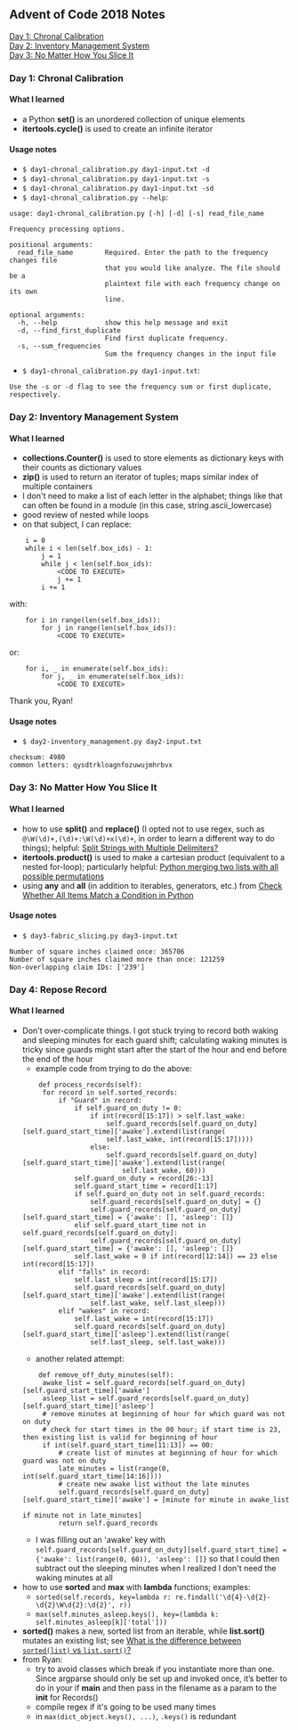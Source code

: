 ## Advent of Code 2018 Notes

[Day 1: Chronal Calibration](#day-1-chronal-calibration)  
[Day 2: Inventory Management System](#day-2-inventory-management-system)  
[Day 3: No Matter How You Slice It](#day-3-no-matter-how-you-slice-it)  

### Day 1: Chronal Calibration

#### What I learned
* a Python **set()** is an unordered collection of unique elements  
* **itertools.cycle()** is used to create an infinite iterator  

#### Usage notes
* `$ day1-chronal_calibration.py day1-input.txt -d`  
* `$ day1-chronal_calibration.py day1-input.txt -s`  
* `$ day1-chronal_calibration.py day1-input.txt -sd`  
* `$ day1-chronal_calibration.py --help`:  
```
usage: day1-chronal_calibration.py [-h] [-d] [-s] read_file_name

Frequency processing options.

positional arguments:
  read_file_name        Required. Enter the path to the frequency changes file
                        that you would like analyze. The file should be a
                        plaintext file with each frequency change on its own
                        line.

optional arguments:
  -h, --help            show this help message and exit
  -d, --find_first_duplicate
                        Find first duplicate frequency.
  -s, --sum_frequencies
                        Sum the frequency changes in the input file
```
* `$ day1-chronal_calibration.py day1-input.txt`:
```
Use the -s or -d flag to see the frequency sum or first duplicate, respectively.
```

### Day 2: Inventory Management System

#### What I learned
* **collections.Counter()** is used to store elements as dictionary keys with their counts as dictionary values  
* **zip()** is used to return an iterator of tuples; maps similar index of multiple containers  
* I don't need to make a list of each letter in the alphabet; things like that can often be found in a module (in this case, string.ascii_lowercase)
* good review of nested while loops  
* on that subject, I can replace:  
```
    i = 0
    while i < len(self.box_ids) - 1:
        j = 1
        while j < len(self.box_ids):
            <CODE TO EXECUTE>
            j += 1
        i += 1
```
with:  
```
    for i in range(len(self.box_ids)):
        for j in range(len(self.box_ids)):
            <CODE TO EXECUTE>
```
or:
```
    for i, _ in enumerate(self.box_ids):
        for j, _ in enumerate(self.box_ids):
            <CODE TO EXECUTE>
```
Thank you, Ryan!  

#### Usage notes
* `$ day2-inventory_management.py day2-input.txt`  
```
checksum: 4980
common letters: qysdtrkloagnfozuwujmhrbvx
```

### Day 3: No Matter How You Slice It

#### What I learned
* how to use **split()** and **replace()** (I opted not to use regex, such as `@\W(\d)+,(\d)+:\W(\d)+x(\d)+`, in order to learn a different way to do things); helpful: [Split Strings with Multiple Delimiters?](https://stackoverflow.com/questions/1059559/split-strings-with-multiple-delimiters/1059601)
* **itertools.product()** is used to make a cartesian product (equivalent to a nested for-loop); particularly helpful: [Python merging two lists with all possible permutations](https://stackoverflow.com/questions/32438350/python-merging-two-lists-with-all-possible-permutations)
* using **any** and **all** (in addition to iterables, generators, etc.) from [Check Whether All Items Match a Condition in Python](https://treyhunner.com/2016/11/check-whether-all-items-match-a-condition-in-python/)

#### Usage notes
* `$ day3-fabric_slicing.py day3-input.txt`  
```
Number of square inches claimed once: 365706
Number of square inches claimed more than once: 121259
Non-overlapping claim IDs: ['239']
```

### Day 4: Repose Record

#### What I learned
* Don't over-complicate things. I got stuck trying to record both waking and sleeping minutes for each guard shift; calculating waking minutes is tricky since guards might start after the start of the hour and end before the end of the hour  
   * example code from trying to do the above:
   ```
       def process_records(self):
        for record in self.sorted_records:
            if "Guard" in record:
                if self.guard_on_duty != 0:
                    if int(record[15:17]) > self.last_wake:
                        self.guard_records[self.guard_on_duty][self.guard_start_time]['awake'].extend(list(range(
                        self.last_wake, int(record[15:17]))))
                    else:
                        self.guard_records[self.guard_on_duty][self.guard_start_time]['awake'].extend(list(range(
                            self.last_wake, 60)))
                self.guard_on_duty = record[26:-13]
                self.guard_start_time = record[1:17]
                if self.guard_on_duty not in self.guard_records:
                    self.guard_records[self.guard_on_duty] = {}
                    self.guard_records[self.guard_on_duty][self.guard_start_time] = {'awake': [], 'asleep': []}
                elif self.guard_start_time not in self.guard_records[self.guard_on_duty]:
                    self.guard_records[self.guard_on_duty][self.guard_start_time] = {'awake': [], 'asleep': []}
                self.last_wake = 0 if int(record[12:14]) == 23 else int(record[15:17])
            elif "falls" in record:
                self.last_sleep = int(record[15:17])
                self.guard_records[self.guard_on_duty][self.guard_start_time]['awake'].extend(list(range(
                    self.last_wake, self.last_sleep)))
            elif "wakes" in record:
                self.last_wake = int(record[15:17])
                self.guard_records[self.guard_on_duty][self.guard_start_time]['asleep'].extend(list(range(
                    self.last_sleep, self.last_wake)))
   ```
   * another related attempt:  
   ```
       def remove_off_duty_minutes(self):
        awake_list = self.guard_records[self.guard_on_duty][self.guard_start_time]['awake']
        asleep_list = self.guard_records[self.guard_on_duty][self.guard_start_time]['asleep']
        # remove minutes at beginning of hour for which guard was not on duty
        # check for start times in the 00 hour; if start time is 23, then existing list is valid for beginning of hour
        if int(self.guard_start_time[11:13]) == 00:
            # create list of minutes at beginning of hour for which guard was not on duty
            late_minutes = list(range(0, int(self.guard_start_time[14:16])))
            # create new awake list without the late minutes
            self.guard_records[self.guard_on_duty][self.guard_start_time]['awake'] = [minute for minute in awake_list
                                                                                      if minute not in late_minutes]
            return self.guard_records
   ```
   * I was filling out an 'awake' key with `self.guard_records[self.guard_on_duty][self.guard_start_time] = {'awake': list(range(0, 60)), 'asleep': []}` so that I could then subtract out the sleeping minutes when I realized I don't need the waking minutes at all
* how to use **sorted** and **max** with **lambda** functions; examples:  
   * `sorted(self.records, key=lambda r: re.findall('\d{4}-\d{2}-\d{2}\W\d{2}:\d{2}', r))`  
   * `max(self.minutes_asleep.keys(), key=(lambda k: self.minutes_asleep[k]['total']))`  
* **sorted()** makes a new, sorted list from an iterable, while **list.sort()** mutates an existing list; see [What is the difference between `sorted(list)` vs `list.sort()`?](https://stackoverflow.com/questions/22442378/what-is-the-difference-between-sortedlist-vs-list-sort)
* from Ryan:  
   * try to avoid classes which break if you instantiate more than one. Since argparse should only be set up and invoked once, it’s better to do in your if __main__ and then pass in the filename as a param to the __init__ for Records()  
   * compile regex if it's going to be used many times  
   * in `max(dict_object.keys(), ...)`, `.keys()` is redundant  
   